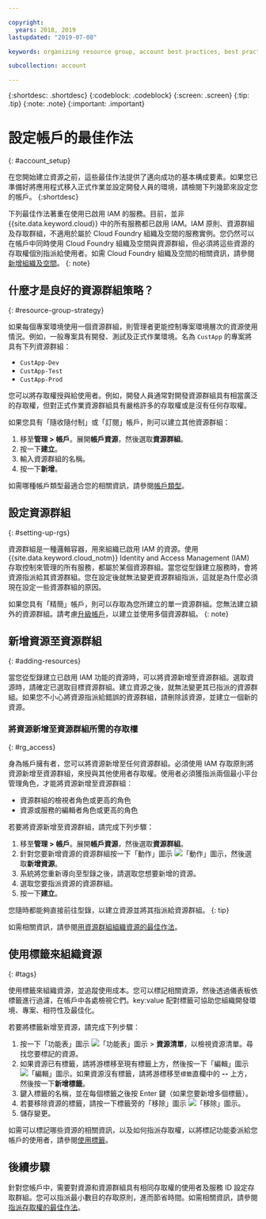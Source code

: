 ```yaml
---

copyright:
  years: 2018, 2019
lastupdated: "2019-07-08"

keywords: organizing resource group, account best practices, best practices account

subcollection: account

---
```


{:shortdesc: .shortdesc}
{:codeblock: .codeblock}
{:screen: .screen}
{:tip: .tip}
{:note: .note}
{:important: .important}


# 設定帳戶的最佳作法
{: #account_setup}

在您開始建立資源之前，這些最佳作法提供了邁向成功的基本構成要素。如果您已準備好將應用程式移入正式作業並設定開發人員的環境，請檢閱下列幾節來設定您的帳戶。
{:shortdesc}

下列最佳作法著重在使用已啟用 IAM 的服務。目前，並非 {{site.data.keyword.cloud}} 中的所有服務都已啟用 IAM。IAM 原則、資源群組及存取群組，不適用於屬於 Cloud Foundry 組織及空間的服務實例。您仍然可以在帳戶中同時使用 Cloud Foundry 組織及空間與資源群組，但必須將這些資源的存取權個別指派給使用者。如需 Cloud Foundry 組織及空間的相關資訊，請參閱[新增組織及空間](/docs/account?topic=account-orgsspacesusers)。
{: note}

## 什麼才是良好的資源群組策略？
{: #resource-group-strategy}

如果每個專案環境使用一個資源群組，則管理者更能控制專案環境層次的資源使用情況。例如，一般專案具有開發、測試及正式作業環境。名為 `CustApp` 的專案將具有下列資源群組：

* `CustApp-Dev`
* `CustApp-Test`
* `CustApp-Prod`

您可以將存取權授與給使用者。例如，開發人員通常對開發資源群組具有相當廣泛的存取權，但對正式作業資源群組具有嚴格許多的存取權或是沒有任何存取權。

如果您具有「隨收隨付制」或「訂閱」帳戶，則可以建立其他資源群組：

1. 移至**管理 > 帳戶**。展開**帳戶資源**，然後選取**資源群組**。
3. 按一下**建立**。
4. 輸入資源群組的名稱。
5. 按一下**新增**。

如需哪種帳戶類型最適合您的相關資訊，請參閱[帳戶類型](/docs/account?topic=account-accounts)。


## 設定資源群組
{: #setting-up-rgs}

資源群組是一種邏輯容器，用來組織已啟用 IAM 的資源。使用 {{site.data.keyword.cloud_notm}} Identity and Access Management (IAM) 存取控制來管理的所有服務，都屬於某個資源群組。當您從型錄建立服務時，會將資源指派給其資源群組。您在設定後就無法變更資源群組指派，這就是為什麼必須現在設定一些資源群組的原因。

如果您具有「精簡」帳戶，則可以存取為您所建立的單一資源群組。您無法建立額外的資源群組。請考慮[升級帳戶](/docs/account?topic=account-upgrading-account)，以建立並使用多個資源群組。
{: note}


## 新增資源至資源群組
{: #adding-resources}

當您從型錄建立已啟用 IAM 功能的資源時，可以將資源新增至資源群組。選取資源時，請確定已選取目標資源群組。建立資源之後，就無法變更其已指派的資源群組。如果您不小心將資源指派給錯誤的資源群組，請刪除該資源，並建立一個新的資源。

### 將資源新增至資源群組所需的存取權
{: #rg_access}

身為帳戶擁有者，您可以將資源新增至任何資源群組。必須使用 IAM 存取原則將資源新增至資源群組，來授與其他使用者存取權。使用者必須獲指派兩個最小平台管理角色，才能將資源新增至資源群組：

* 資源群組的檢視者角色或更高的角色
* 資源或服務的編輯者角色或更高的角色

若要將資源新增至資源群組，請完成下列步驟：

1. 移至**管理 > 帳戶**。展開**帳戶資源**，然後選取**資源群組**。
2. 針對您要新增資源的資源群組按一下「動作」圖示 ![「動作」圖示](../icons/action-menu-icon.svg)，然後選取**新增資源**。
3. 系統將您重新導向至型錄之後，請選取您想要新增的資源。
4. 選取您要指派資源的資源群組。
5. 按一下**建立**。

您隨時都能夠直接前往型錄，以建立資源並將其指派給資源群組。
{: tip}

如需相關資訊，請參閱[用資源群組組織資源的最佳作法](/docs/resources?topic=resources-bp_resourcegroups)。


## 使用標籤來組織資源
{: #tags}

使用標籤來組織資源，並追蹤使用成本。您可以標記相關資源，然後透過儀表板依標籤進行過濾，在帳戶中各處檢視它們。key:value 配對標籤可協助您組織開發環境、專案、相符性及最佳化。

若要將標籤新增至資源，請完成下列步驟：

1. 按一下「功能表」圖示 ![「功能表」圖示](../icons/icon_hamburger.svg) > **資源清單**，以檢視資源清單。尋找您要標記的資源。
2. 如果資源已有標籤，請將游標移至現有標籤上方，然後按一下「編輯」圖示 ![「編輯」圖示](../icons/edit-tagging.svg)。如果資源沒有標籤，請將游標移至`標籤`直欄中的 **--** 上方，然後按一下**新增標籤**。
3. 鍵入標籤的名稱，並在每個標籤之後按 Enter 鍵（如果您要新增多個標籤）。
4. 若要移除資源的標籤，請按一下標籤旁的「移除」圖示 ![「移除」圖示](../icons/close-tagging.svg)。
5. 儲存變更。

如需可以標記哪些資源的相關資訊，以及如何指派存取權，以將標記功能委派給您帳戶的使用者，請參閱[使用標籤](/docs/resources?topic=resources-tag)。


## 後續步驟

針對您帳戶中，需要對資源和資源群組具有相同存取權的使用者及服務 ID 設定存取群組。您可以指派最小數目的存取原則，進而節省時間。如需相關資訊，請參閱[指派存取權的最佳作法](/docs/iam?topic=iam-account_setup)。
